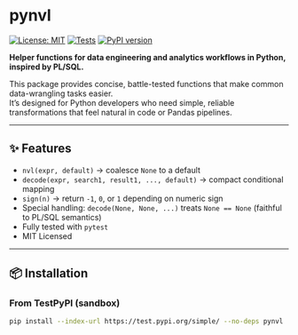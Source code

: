 # pynvl

[![License: MIT](https://img.shields.io/badge/License-MIT-blue.svg)](docs/LICENSE)
[![Tests](https://github.com/betterinfotech/pynvl/actions/workflows/tests.yml/badge.svg)](https://github.com/betterinfotech/pynvl/actions)
[![PyPI version](https://img.shields.io/pypi/v/pynvl.svg)](https://pypi.org/project/pynvl/)

**Helper functions for data engineering and analytics workflows in Python, inspired by PL/SQL.**

This package provides concise, battle-tested functions that make common data-wrangling tasks easier.  
It’s designed for Python developers who need simple, reliable transformations that feel natural in code or Pandas pipelines.

---

## ✨ Features

- `nvl(expr, default)` → coalesce `None` to a default  
- `decode(expr, search1, result1, ..., default)` → compact conditional mapping  
- `sign(n)` → return `-1`, `0`, or `1` depending on numeric sign  
- Special handling: `decode(None, None, ...)` treats `None == None` (faithful to PL/SQL semantics)  
- Fully tested with `pytest`  
- MIT Licensed  

---

## 📦 Installation

### From TestPyPI (sandbox)
```bash
pip install --index-url https://test.pypi.org/simple/ --no-deps pynvl
